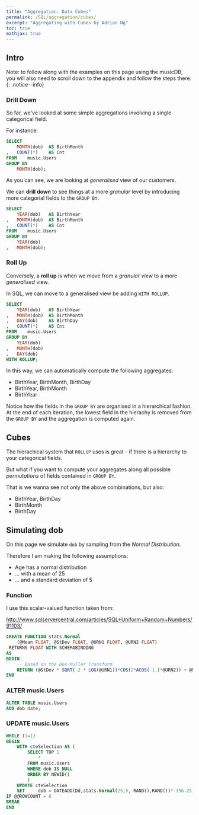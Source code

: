 ```yaml
---
title: "Aggregation: Data Cubes"
permalink: /SQL/aggregation/cubes/
excerpt: "Aggregating with Cubes by Adrian Ng"
toc: true
mathjax: true
---
```


## Intro

Note: to follow along with the examples on this page using the musicDB, you will also need to scroll down to the appendix and follow the steps there.
{: .notice--info}

### Drill Down

So far, we've looked at some simple aggregations involving a single categorical field.

For instance:

```sql
SELECT
	MONTH(dob) 	AS BirthMonth
,	COUNT(*) 	AS Cnt
FROM 	music.Users
GROUP BY 
	MONTH(dob);
```

As you can see, we are looking at _generalised_ view of our customers.

We can __drill down__ to see things at a more _granular_ level by introducing more categorial fields to the `GROUP BY`.

```sql
SELECT
	YEAR(dob) 	AS BirthYear
,	MONTH(dob) 	AS BirthMonth
,	COUNT(*)	AS Cnt
FROM 	music.Users
GROUP BY
	YEAR(dob)
,	MONTH(dob);
```

### Roll Up

Conversely, a __roll up__ is when we move from a _granular view_ to a more _generalised_ view.

In SQL, we can move to a generalised view be adding `WITH ROLLUP`.

```sql
SELECT
	YEAR(dob) 	AS BirthYear
,	MONTH(dob) 	AS BirthMonth
,	DAY(dob)	AS BirthDay
,	COUNT(*)	AS Cnt
FROM 	music.Users
GROUP BY
	YEAR(dob)
,	MONTH(dob)
,	DAY(dob)
WITH ROLLUP;
```

In this way, we can automatically compute the following aggregates:

*	BirthYear, BirthMonth, BirthDay
*	BirthYear, BirthMonth
*	BirthYear

Notice how the fields in the `GROUP BY` are organised in a hierarchical fashion. At the end of each iteration, the lowest field in the hierachy is removed from the `GROUP BY` and the aggregation is computed again.

## Cubes

The hierachical system that `ROLLUP` uses is great - if there is a hierarchy to your categorical fields.

But what if you want to compute your aggregates along all possible _permutations_ of fields contained in `GROUP BY`.

That is we wanna see not only the above combinations, but also:

*	BirthYear, BirthDay
*	BirthMonth
*	BirthDay


## Simulating dob

On this page we simulate `dob` by sampling from the _Normal Distribution_.

Therefore I am making the following assumptions:
* Age has a normal distribution
* ... with a mean of 25
* ... and a standard deviation of 5


### Function

I use this scalar-valued function taken from:

http://www.sqlservercentral.com/articles/SQL+Uniform+Random+Numbers/91103/

```sql
CREATE FUNCTION stats.Normal
    (@Mean FLOAT, @StDev FLOAT, @URN1 FLOAT, @URN2 FLOAT)
 RETURNS FLOAT WITH SCHEMABINDING
AS
BEGIN
    -- Based on the Box-Muller Transform
    RETURN (@StDev * SQRT(-2 * LOG(@URN1))*COS(2*ACOS(-1.)*@URN2)) + @Mean
END

```


### ALTER music.Users

```sql
ALTER TABLE music.Users
ADD dob date;
```

### UPDATE music.Users 


```sql
WHILE (1=1)
BEGIN
	WITH cteSelection AS (
		SELECT TOP 1 
			*
		FROM music.Users
		WHERE dob IS NULL
		ORDER BY NEWID()
		)
	UPDATE cteSelection
	SET		dob = DATEADD(Dd,stats.Normal(25,5, RAND(),RAND())*-356.25,GETDATE())
IF @@ROWCOUNT = 0
BREAK
END
```
